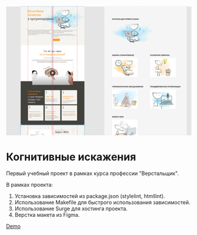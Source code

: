 <img src='/image.png' alt='image'>

# Когнитивные искажения

Первый учебный проект в рамках курса профессии "Верстальщик".


В рамках проекта:

1. Установка зависимостей из package.json (stylelint, htmllint).
2. Использование Makefile для быстрого использования зависимостей.
3. Использование Surge для хостинга проекта.
4. Верстка макета из Figma.


<a href='http://cognitive-biases-hexlet.surge.sh/' target='_blank'>Demo</a>